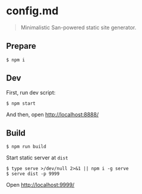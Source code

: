 # config.md

> Minimalistic San-powered static site generator.

## Prepare

```
$ npm i
```

## Dev

First, run dev script:

```
$ npm start
```

And then, open <http://localhost:8888/>

## Build

```
$ npm run build
```

Start static server at `dist`

```
$ type serve >/dev/null 2>&1 || npm i -g serve
$ serve dist -p 9999
```

Open <http://localhost:9999/>
